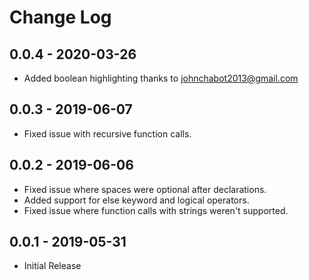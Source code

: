 # Change Log
## 0.0.4 - 2020-03-26
- Added boolean highlighting thanks to johnchabot2013@gmail.com

## 0.0.3 - 2019-06-07
- Fixed issue with recursive function calls.

## 0.0.2 - 2019-06-06
- Fixed issue where spaces were optional after declarations.
- Added support for else keyword and logical operators.
- Fixed issue where function calls with strings weren't supported.

## 0.0.1 - 2019-05-31
- Initial Release